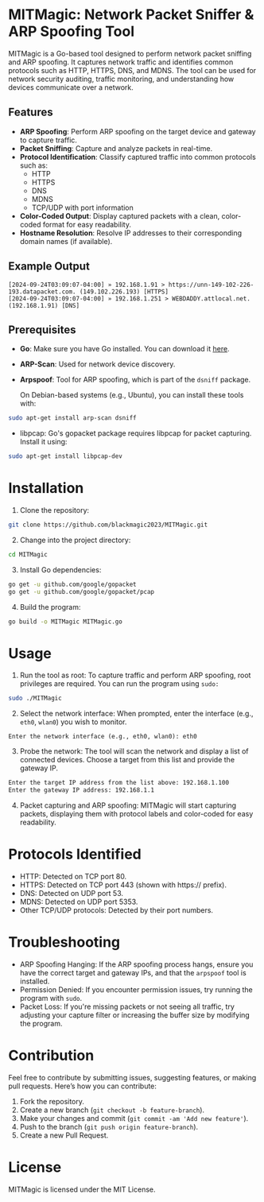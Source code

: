 # MITMagic: Network Packet Sniffer & ARP Spoofing Tool

MITMagic is a Go-based tool designed to perform network packet sniffing and ARP spoofing. It captures network traffic and identifies common protocols such as HTTP, HTTPS, DNS, and MDNS. The tool can be used for network security auditing, traffic monitoring, and understanding how devices communicate over a network.

## Features

- **ARP Spoofing**: Perform ARP spoofing on the target device and gateway to capture traffic.
- **Packet Sniffing**: Capture and analyze packets in real-time.
- **Protocol Identification**: Classify captured traffic into common protocols such as:
  - HTTP
  - HTTPS
  - DNS
  - MDNS
  - TCP/UDP with port information
- **Color-Coded Output**: Display captured packets with a clean, color-coded format for easy readability.
- **Hostname Resolution**: Resolve IP addresses to their corresponding domain names (if available).

## Example Output

```
[2024-09-24T03:09:07-04:00] » 192.168.1.91 > https://unn-149-102-226-193.datapacket.com. (149.102.226.193) [HTTPS]
[2024-09-24T03:09:07-04:00] » 192.168.1.251 > WEBDADDY.attlocal.net. (192.168.1.91) [DNS]
```


## Prerequisites

- **Go**: Make sure you have Go installed. You can download it [here](https://golang.org/doc/install).
- **ARP-Scan**: Used for network device discovery.
- **Arpspoof**: Tool for ARP spoofing, which is part of the `dsniff` package.
  
  On Debian-based systems (e.g., Ubuntu), you can install these tools with:

```bash
sudo apt-get install arp-scan dsniff
```
- libpcap: Go's gopacket package requires libpcap for packet capturing. Install it using:
```bash
sudo apt-get install libpcap-dev
```

# Installation

1. Clone the repository:
```bash
git clone https://github.com/blackmagic2023/MITMagic.git
```
2. Change into the project directory:
```bash
cd MITMagic
```
3. Install Go dependencies:
```bash
go get -u github.com/google/gopacket
go get -u github.com/google/gopacket/pcap
```
4. Build the program:
```bash
go build -o MITMagic MITMagic.go
```

# Usage

1. Run the tool as root: To capture traffic and perform ARP spoofing, root privileges are required. You can run the program using `sudo:`
```bash
sudo ./MITMagic
```
2. Select the network interface: When prompted, enter the interface (e.g., `eth0`, `wlan0`) you wish to monitor.
```
Enter the network interface (e.g., eth0, wlan0): eth0
```
3. Probe the network: The tool will scan the network and display a list of connected devices. Choose a target from this list and provide the gateway IP.
```bash
Enter the target IP address from the list above: 192.168.1.100
Enter the gateway IP address: 192.168.1.1
```
4. Packet capturing and ARP spoofing: MITMagic will start capturing packets, displaying them with protocol labels and color-coded for easy readability.

# Protocols Identified

- HTTP: Detected on TCP port 80.
- HTTPS: Detected on TCP port 443 (shown with https:// prefix).
- DNS: Detected on UDP port 53.
- MDNS: Detected on UDP port 5353.
- Other TCP/UDP protocols: Detected by their port numbers.

# Troubleshooting

- ARP Spoofing Hanging: If the ARP spoofing process hangs, ensure you have the correct target and gateway IPs, and that the `arpspoof` tool is installed.
- Permission Denied: If you encounter permission issues, try running the program with `sudo`.
- Packet Loss: If you're missing packets or not seeing all traffic, try adjusting your capture filter or increasing the buffer size by modifying the program.

# Contribution

Feel free to contribute by submitting issues, suggesting features, or making pull requests. Here’s how you can contribute:
1. Fork the repository.
2. Create a new branch (`git checkout -b feature-branch`).
3. Make your changes and commit (`git commit -am 'Add new feature'`).
4. Push to the branch (`git push origin feature-branch`).
5. Create a new Pull Request.

# License

MITMagic is licensed under the MIT License.
